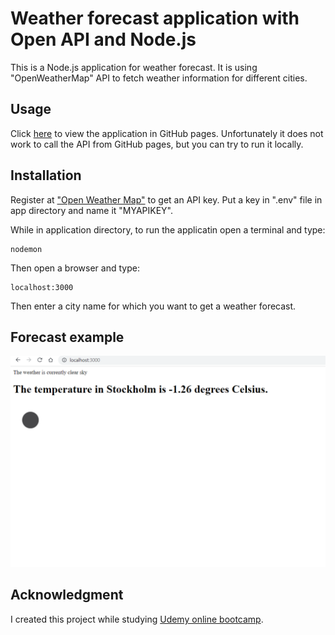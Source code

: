# Weather forecast application with Open API and Node.js

This is a Node.js application for weather forecast. It is using "OpenWeatherMap" API to fetch weather information for different cities.

## Usage

Click [here](https://nenalukic.github.io/api-weather-project/) to view the application in GitHub pages. Unfortunately it does not work to call the API from GitHub pages, but you can try to run it locally.

## Installation
Register at ["Open Weather Map"](https://openweathermap.org/) to get an API key.
Put a key in ".env" file in app directory and name it "MYAPIKEY".
 
While in application directory, to run the applicatin open a terminal and type:
```
nodemon
```
Then open a browser and type:
```
localhost:3000
```
Then enter a city name for which you want to get a weather forecast.

## Forecast example
![image](images/weather-api-app.png?raw=true)

## Acknowledgment

I created this project while studying [Udemy online bootcamp](https://www.udemy.com/course/the-complete-web-development-bootcamp/).
